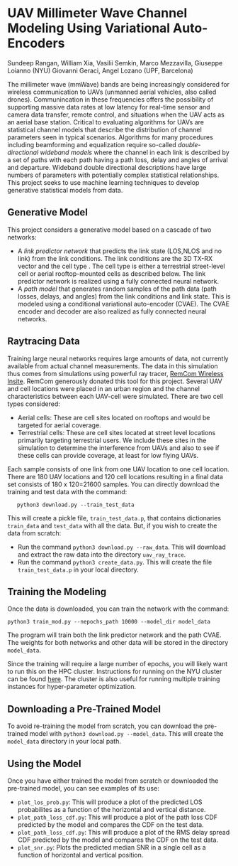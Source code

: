 # UAV Millimeter Wave Channel Modeling Using Variational Auto-Encoders

Sundeep Rangan, William Xia, Vasilii Semkin, Marco Mezzavilla, Giuseppe Loianno (NYU)
Giovanni Geraci, Angel Lozano (UPF, Barcelona)

The millimeter wave (mmWave) bands are being increasingly considered for wireless communication to UAVs (unmanned aerial vehicles, also called drones).  Communincation in these frequencies offers the possibility of supporting massive data rates at low latency for real-time sensor and camera data transfer, remote control, and situations when the UAV acts as an aerial base station. Critical to evaluating algorithms for UAVs are statistical channel models that describe the distribution of channel parameters seen in typical scenarios.  Algorithms for many procedures including beamforming and equalization require so-called *double-directional wideband models* where the channel in each link is described by a set of paths with each path having a path loss, delay and angles of arrival and departure.  Wideband double directional descriptions have large numbers of parameters with potentially complex statistical relationships.  This project seeks to use machine learning techniques to develop generative statistical models from data.

##  Generative Model
This project considers a generative model based on a cascade of two networks:
*  A *link predictor network* that predicts the link state (LOS,NLOS and no link) from the link conditions.  The link conditions are the 3D TX-RX vector and the cell type .   The cell type is either a terrestrial street-level cell or aerial rooftop-mounted cells as described below.  The link predictor network is realized using a fully connected neural network.
* A *path model* that generates random samples of the path data (path losses, delays, and angles) from the link conditions and link state.  This is modeled using a conditional variational auto-encoder (CVAE).  The CVAE encoder and decoder are also realized as fully connected neural networks.

## Raytracing Data
Training large neural networks requires large amounts of data, not currently available from actual channel measurements.  The data in this simulation thus comes from simulations using powerful ray tracer, [RemCom Wireless Insite](https://www.remcom.com/wireless-insite-em-propagation-software).  RemCom generously donated this tool for this project.  Several UAV and cell locations were placed in an urban region and the channel characteristics between each UAV-cell were simulated.  There are two cell types considered:
* Aerial cells:  These are cell sites located on rooftops and would be targeted for aerial coverage.
* Terrestrial cells:  These are cell sites located at street level locations primarily targeting terrestrial users.  We include these sites in the simulation to determine the interference from UAVs and also to see if these cells can provide coverage, at least for low flying UAVs.  

Each sample consists of one link from one UAV location to one cell location.  There are 180 UAV locations and 120 cell locations resulting in a final data set consists of 180 x 120=21600 samples.   You can directly download the training and test data with the command:
```
   python3 download.py --train_test_data
```
This will create a pickle file, `train_test_data.p`, that contains dictionaries `train_data` and `test_data` with all the data.  But, if you wish to create the data from scratch:
*  Run the command `python3 download.py --raw_data`.  This will download and extract the raw data into the directory `uav_ray_trace`.
*  Run the command `python3 create_data.py`.  This will create the file `train_test_data.p` in your local directory.

## Training the Modeling 
Once the data is downloaded, you can train the network with the command:
```
python3 train_mod.py --nepochs_path 10000 --model_dir model_data
```
The program will train both the link predictor network and the path CVAE.  The weights for both networks and other data will be stored in the directory `model_data`. 

Since the training will require a large number of epochs, you will likely want to run this on the HPC cluster.  Instructions for running on the NYU cluster can be found [here](./hpc_notes.md).  The cluster is also useful for running multiple training instances for hyper-parameter optimization.  

## Downloading a Pre-Trained Model
To avoid re-training the model from scratch, you can download the pre-trained model with `python3 download.py --model_data`. This will create the `model_data` directory in your local path.

## Using the Model
Once you have either trained the model from scratch or downloaded the pre-trained model, you can see examples of its use:
* `plot_los_prob.py`:  This will produce a plot of the predicted LOS probabilites as a function of the horizontal and vertical distance.
* `plot_path_loss_cdf.py`:  This will produce a plot of the path loss CDF predicted by the model and compares the CDF on the test data.  
* `plot_path_loss_cdf.py`:  This will produce a plot of the RMS delay spread CDF predicted by the model and compares the CDF on the test data.  
* `plot_snr.py`:  Plots the predicted median SNR in a single cell as a function of horizontal and vertical position.
   
